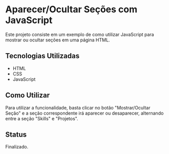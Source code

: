 # Aparecer/Ocultar Seções com JavaScript

Este projeto consiste em um exemplo de como utilizar JavaScript para mostrar ou ocultar seções em uma página HTML.

## Tecnologias Utilizadas

- HTML
- CSS
- JavaScript

## Como Utilizar

Para utilizar a funcionalidade, basta clicar no botão "Mostrar/Ocultar Seção" e a seção correspondente irá aparecer ou desaparecer, alternando entre a seção "Skills" e "Projetos".

## Status

Finalizado.

